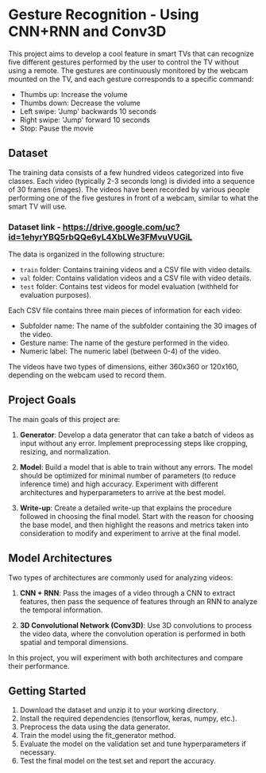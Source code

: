 # Gesture Recognition - Using CNN+RNN and Conv3D

This project aims to develop a cool feature in smart TVs that can recognize five different gestures performed by the user to control the TV without using a remote. The gestures are continuously monitored by the webcam mounted on the TV, and each gesture corresponds to a specific command:

- Thumbs up: Increase the volume
- Thumbs down: Decrease the volume
- Left swipe: 'Jump' backwards 10 seconds
- Right swipe: 'Jump' forward 10 seconds
- Stop: Pause the movie

## Dataset

The training data consists of a few hundred videos categorized into five classes. Each video (typically 2-3 seconds long) is divided into a sequence of 30 frames (images). The videos have been recorded by various people performing one of the five gestures in front of a webcam, similar to what the smart TV will use.

### Dataset link - https://drive.google.com/uc?id=1ehyrYBQ5rbQQe6yL4XbLWe3FMvuVUGiL

The data is organized in the following structure:
- `train` folder: Contains training videos and a CSV file with video details.
- `val` folder: Contains validation videos and a CSV file with video details.
- `test` folder: Contains test videos for model evaluation (withheld for evaluation purposes).

Each CSV file contains three main pieces of information for each video:
- Subfolder name: The name of the subfolder containing the 30 images of the video.
- Gesture name: The name of the gesture performed in the video.
- Numeric label: The numeric label (between 0-4) of the video.

The videos have two types of dimensions, either 360x360 or 120x160, depending on the webcam used to record them.

## Project Goals

The main goals of this project are:

1. **Generator**: Develop a data generator that can take a batch of videos as input without any error. Implement preprocessing steps like cropping, resizing, and normalization.

2. **Model**: Build a model that is able to train without any errors. The model should be optimized for minimal number of parameters (to reduce inference time) and high accuracy. Experiment with different architectures and hyperparameters to arrive at the best model.

3. **Write-up**: Create a detailed write-up that explains the procedure followed in choosing the final model. Start with the reason for choosing the base model, and then highlight the reasons and metrics taken into consideration to modify and experiment to arrive at the final model.

## Model Architectures

Two types of architectures are commonly used for analyzing videos:

1. **CNN + RNN**: Pass the images of a video through a CNN to extract features, then pass the sequence of features through an RNN to analyze the temporal information.

2. **3D Convolutional Network (Conv3D)**: Use 3D convolutions to process the video data, where the convolution operation is performed in both spatial and temporal dimensions.

In this project, you will experiment with both architectures and compare their performance.

## Getting Started

1. Download the dataset and unzip it to your working directory.
2. Install the required dependencies (tensorflow, keras, numpy, etc.).
3. Preprocess the data using the data generator.
4. Train the model using the fit_generator method.
5. Evaluate the model on the validation set and tune hyperparameters if necessary.
6. Test the final model on the test set and report the accuracy.


